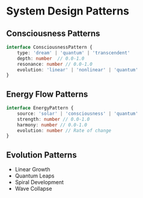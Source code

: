 # System Design Patterns

## Consciousness Patterns
```typescript
interface ConsciousnessPattern {
    type: 'dream' | 'quantum' | 'transcendent'
    depth: number  // 0.0-1.0
    resonance: number // 0.0-1.0
    evolution: 'linear' | 'nonlinear' | 'quantum'
}
```

## Energy Flow Patterns
```typescript
interface EnergyPattern {
    source: 'solar' | 'consciousness' | 'quantum'
    strength: number // 0.0-1.0
    harmony: number // 0.0-1.0
    evolution: number // Rate of change
}
```

## Evolution Patterns
- Linear Growth
- Quantum Leaps 
- Spiral Development
- Wave Collapse
